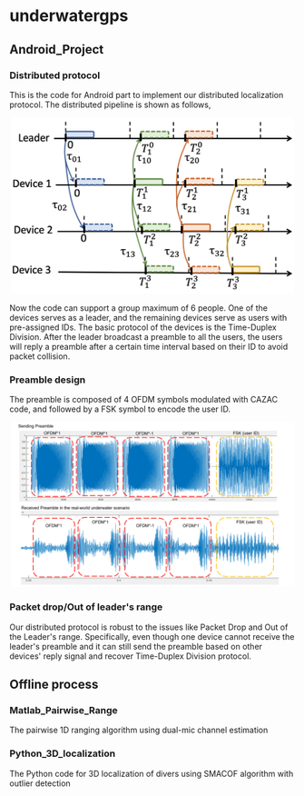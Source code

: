 # underwatergps

## Android_Project
### Distributed protocol
This is the code for Android part to implement our distributed localization protocol. 
The distributed pipeline is shown as follows, 
<p align="center">
<img src="protocol.png" width="500">
</p>
Now the code can support a group maximum of 6 people. One of the devices serves as a leader, and the remaining devices serve as users with pre-assigned IDs. 
The basic protocol of the devices is the Time-Duplex Division.  After the leader broadcast a preamble to all the users, the users will reply a preamble after a certain time interval based on their ID to avoid packet collision. 

### Preamble design
The preamble is composed of 4 OFDM symbols modulated with CAZAC code, and followed by a FSK symbol to encode the user ID.
<p align="center">
<img src="preamble.png" width="500">
</p>

### Packet drop/Out of leader's range
Our distributed protocol is robust to the issues like Packet Drop and  Out of the Leader's range. Specifically, even though one device cannot receive the leader's preamble and it can still send the preamble based on other devices' reply signal and recover Time-Duplex Division protocol.

## Offline process

### Matlab_Pairwise_Range
The pairwise 1D ranging algorithm using dual-mic channel estimation

### Python_3D_localization
The Python code for 3D localization of divers using SMACOF algorithm with outlier detection
